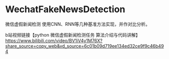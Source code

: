 # WechatFakeNewsDetection
微信虚假新闻检测
使用CNN、RNN等几种基准方法实现，并作对比分析。

b站视频链接【python 微信虚假新闻检测任务 算法介绍与代码讲解】 https://www.bilibili.com/video/BV1iV4y1M76X?share_source=copy_web&vd_source=6c01b09d719ee134ed32ce9f9c46b494
